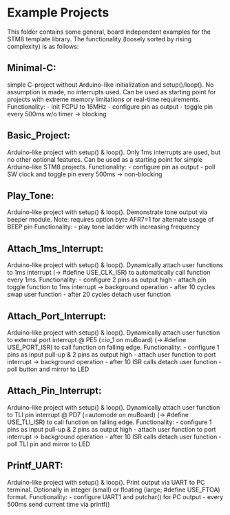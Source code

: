 Example Projects
=================

This folder contains some general, board independent examples for
the STM8 template library. The functionality (loosely sorted by 
rising complexity) is as follows:

Minimal-C: 
----------
  simple C-project without Arduino-like initialization and 
  setup()/loop(). No assumption is made, no interrupts used.
  Can be used as starting point for projects with extreme
  memory limitations or real-time requirements.
  Functionality:
    - init FCPU to 16MHz
    - configure pin as output
    - toggle pin every 500ms w/o timer -> blocking


Basic_Project: 
----------
  Arduino-like project with setup() & loop(). Only 1ms interrupts
  are used, but no other optional features. Can be used as a 
  starting point for simple Arduino-like STM8 projects.
  Functionality:
    - configure pin as output
    - poll SW clock and toggle pin every 500ms -> non-blocking


Play_Tone: 
----------
  Arduino-like project with setup() & loop(). Demonstrate tone
  output via beeper module.
  Note: requires option byte AFR7=1 for alternate usage of BEEP pin 
  Functionality:
    - play tone ladder with increasing frequency


Attach_1ms_Interrupt: 
----------
  Arduino-like project with setup() & loop(). Dynamically attach 
  user functions to 1ms interrupt (-> #define USE_CLK_ISR) to 
  automatically call function every 1ms. 
  Functionality:
    - configure 2 pins as output high
    - attach pin toggle function to 1ms interrupt -> background operation
    - after 10 cycles swap user function
    - after 20 cycles detach user function


Attach_Port_Interrupt: 
----------
  Arduino-like project with setup() & loop(). Dynamically attach 
  user function to external port interrupt @ PE5 (=io_1 on muBoard)
  (-> #define USE_PORT_ISR) to call function on falling edge. 
  Functionality:
    - configure 1 pins as input pull-up & 2 pins as output high
    - attach user function to port interrupt -> background operation
    - after 10 ISR calls detach user function
    - poll button and mirror to LED


Attach_Pin_Interrupt: 
----------
  Arduino-like project with setup() & loop(). Dynamically attach 
  user function to TLI pin interrupt @ PD7 (=automode on muBoard)
  (-> #define USE_TLI_ISR) to call function on falling edge. 
  Functionality:
    - configure 1 pins as input pull-up & 2 pins as output high
    - attach user function to port interrupt -> background operation
    - after 10 ISR calls detach user function
    - poll TLI pin and mirror to LED


Printf_UART:
----------
  Arduino-like project with setup() & loop(). Print output
  via UART to PC terminal. Optionally in integer (small)
  or floating (large; #define USE_FTOA) format.
  Functionality:
    - configure UART1 and putchar() for PC output
    - every 500ms send current time via printf()

